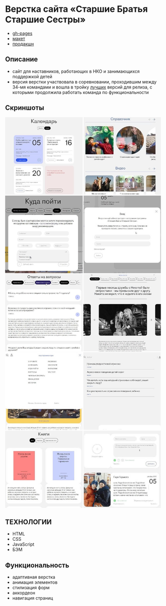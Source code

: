 # Верстка сайта «Старшие Братья Старшие Сестры»
- [gh-pages](https://nikolaymishaev.github.io/bbbs/index.html)
- [макет](https://www.figma.com/file/11gCLSDOYlvkbuI3FU36Up/BBBS-for-students?node-id=0%3A1)
- [продакшн](https://nastavnikipro.ru/)

## Описание
- сайт для наставников, работающих в НКО и занимающихся поддержкой детей
- версия верстки участвовала в соревновании, проходившим между 34-мя командами и вошла в тройку [лучших](https://disk.yandex.ru/i/UcB2N2GiiFfKJQ) версий для релиза, с которыми продолжила работать команда по функциональности

## Скриншоты
![календарь, справочник](https://github.com/NikolayMishaev/bbbs/raw/main/images/readme/calendar_guide.jpg)
![форма мест, попап авторизации](https://github.com/NikolayMishaev/bbbs/raw/main/images/readme/places_login.jpg)
![вопросы, истории](https://github.com/NikolayMishaev/bbbs/raw/main/images/readme/questions_story.jpg)
![мобильное меню, поиск](https://github.com/NikolayMishaev/bbbs/raw/main/images/readme/mobile_search.jpg)
![книги, личный кабинет](https://github.com/NikolayMishaev/bbbs/raw/main/images/readme/book_account.jpg)

## ТЕХНОЛОГИИ
- HTML
- CSS
- JavaScript
- БЭМ

## Функциональность
- адаптивная верстка
- анимация элементов
- стилизация форм
- аккордеон
- навигация страниц
